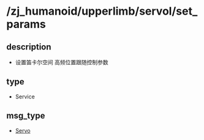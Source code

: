 # /zj_humanoid/upperlimb/servol/set_params

## description
- 设置笛卡尔空间 高频位置跟随控制参数

## type
- Service

## msg_type
- [Servo](../../../../../zj_humanoid_types.md#Servo)

